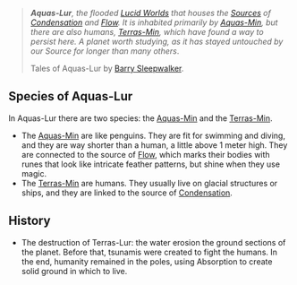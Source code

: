  
>***Aquas-Lur**, the flooded <a href='#' class='note-link' data-id='Lucid Worlds' onclick="console.log('Link clicked:', 'Lucid Worlds'); Shiny.setInputValue('linked_doc_click', 'Lucid Worlds', {priority: 'event'}); return false;">Lucid Worlds</a> that houses the <a href='#' class='note-link' data-id='Sources' onclick="console.log('Link clicked:', 'Sources'); Shiny.setInputValue('linked_doc_click', 'Sources', {priority: 'event'}); return false;">Sources</a> of <a href='#' class='note-link' data-id='Condensation' onclick="console.log('Link clicked:', 'Condensation'); Shiny.setInputValue('linked_doc_click', 'Condensation', {priority: 'event'}); return false;">Condensation</a> and <a href='#' class='note-link' data-id='Flow' onclick="console.log('Link clicked:', 'Flow'); Shiny.setInputValue('linked_doc_click', 'Flow', {priority: 'event'}); return false;">Flow</a>. It is inhabited primarily by <a href='#' class='note-link' data-id='Aquas-Min' onclick="console.log('Link clicked:', 'Aquas-Min'); Shiny.setInputValue('linked_doc_click', 'Aquas-Min', {priority: 'event'}); return false;">Aquas-Min</a>, but there are also humans, <a href='#' class='note-link' data-id='Terras-Min' onclick="console.log('Link clicked:', 'Terras-Min'); Shiny.setInputValue('linked_doc_click', 'Terras-Min', {priority: 'event'}); return false;">Terras-Min</a>, which have found a way to persist here. A planet worth studying, as it has stayed untouched by our Source for longer than many others*.
>
>Tales of Aquas-Lur
>by <a href='#' class='note-link' data-id='Barry Sleepwalker' onclick="console.log('Link clicked:', 'Barry Sleepwalker'); Shiny.setInputValue('linked_doc_click', 'Barry Sleepwalker', {priority: 'event'}); return false;">Barry Sleepwalker</a>.

## Species of Aquas-Lur
In Aquas-Lur there are two species: the <a href='#' class='note-link' data-id='Aquas-Min' onclick="console.log('Link clicked:', 'Aquas-Min'); Shiny.setInputValue('linked_doc_click', 'Aquas-Min', {priority: 'event'}); return false;">Aquas-Min</a> and the <a href='#' class='note-link' data-id='Terras-Min' onclick="console.log('Link clicked:', 'Terras-Min'); Shiny.setInputValue('linked_doc_click', 'Terras-Min', {priority: 'event'}); return false;">Terras-Min</a>. 
+ The <a href='#' class='note-link' data-id='Aquas-Min' onclick="console.log('Link clicked:', 'Aquas-Min'); Shiny.setInputValue('linked_doc_click', 'Aquas-Min', {priority: 'event'}); return false;">Aquas-Min</a> are like penguins. They are fit for swimming and diving, and they are way shorter than a human, a little above 1 meter high. They are connected to the source of <a href='#' class='note-link' data-id='Flow' onclick="console.log('Link clicked:', 'Flow'); Shiny.setInputValue('linked_doc_click', 'Flow', {priority: 'event'}); return false;">Flow</a>, which marks their bodies with runes that look like intricate feather patterns, but shine when they use magic.
+ The <a href='#' class='note-link' data-id='Terras-Min' onclick="console.log('Link clicked:', 'Terras-Min'); Shiny.setInputValue('linked_doc_click', 'Terras-Min', {priority: 'event'}); return false;">Terras-Min</a> are humans. They usually live on glacial structures or ships, and they are linked to the source of <a href='#' class='note-link' data-id='Condensation' onclick="console.log('Link clicked:', 'Condensation'); Shiny.setInputValue('linked_doc_click', 'Condensation', {priority: 'event'}); return false;">Condensation</a>.
## History
+ The destruction of Terras-Lur: the water erosion the ground sections of the planet. Before that, tsunamis were created to fight the humans. In the end, humanity remained in the poles, using Absorption to create solid ground in which to live.
